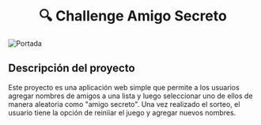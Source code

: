 # <h1 align="center">:mag: Challenge Amigo Secreto </h1>
![Portada]()

## Descripción del proyecto
Este proyecto es una aplicación web simple que permite a los usuarios agregar nombres de amigos a una lista y luego seleccionar uno de ellos de manera aleatoria como "amigo secreto". Una vez realizado el sorteo, el usuario tiene la opción de reiniiar el juego y agregar nuevos nombres.
